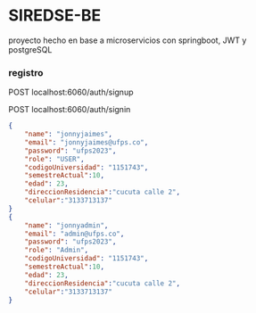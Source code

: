 # SIREDSE-BE

proyecto hecho en base a microservicios con springboot, JWT y postgreSQL

###  registro   
POST localhost:6060/auth/signup

POST localhost:6060/auth/signin

```json
{
    "name": "jonnyjaimes",
    "email": "jonnyjaimes@ufps.co",
    "password": "ufps2023",
    "role": "USER",
    "codigoUniversidad": "1151743",
    "semestreActual":10,
    "edad": 23,
    "direccionResidencia":"cucuta calle 2",
    "celular":"3133713137"
}
{
    "name": "jonnyadmin",
    "email": "admin@ufps.co",
    "password": "ufps2023",
    "role": "Admin",
    "codigoUniversidad": "1151743",
    "semestreActual":10,
    "edad": 23,
    "direccionResidencia":"cucuta calle 2",
    "celular":"3133713137"
}

